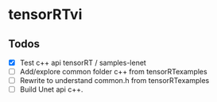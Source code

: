 # tensorRTvi

## Todos

- [x] Test c++ api tensorRT / samples-lenet
- [ ] Add/explore common folder c++ from tensorRTexamples
- [ ] Rewrite to understand common.h from tensorRTexamples
- [ ] Build Unet api c++. 